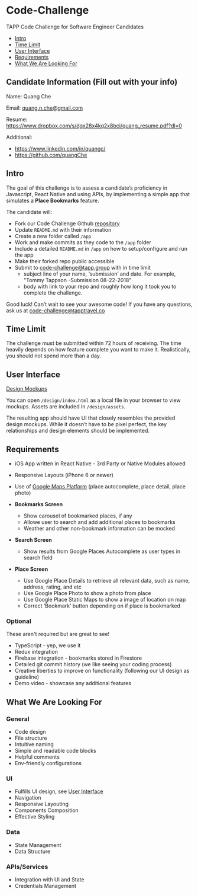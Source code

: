 # Code-Challenge

TAPP Code Challenge for Software Engineer Candidates

- [Intro](#intro)
- [Time Limit](#time-limit)
- [User Interface](#user-interface)
- [Requirements](#requirements)
- [What We Are Looking For](#what-we-are-looking-for)

## Candidate Information (Fill out with your info)

Name: Quang Che

Email: quang.n.che@gmail.com  

Resume: https://www.dropbox.com/s/dgx28x4kq2x8bci/quang_resume.pdf?dl=0

Additional: 
  - https://www.linkedin.com/in/quangc/
  - https://github.com/quangChe

## Intro

The goal of this challenge is to assess a candidate’s proficiency in Javascript, React Native and using APIs, by implementing a simple app that simulates a **Place Bookmarks** feature.

The candidate will:

- Fork our Code Challenge Github [repository](https://github.com/TAPP-Travel/Code-Challenge/tree/v1.1)
- Update `README.md` with their information
- Create a new folder called `/app`
- Work and make commits as they code to the `/app` folder
- Include a detailed `README.md` in `/app` on how to setup/configure and run the app
- Make their forked repo public accessible
- Submit to code-challenge@tapp.group with in time limit
  - subject line of your name, ‘submission’ and date. For example, "Tommy Tappson -Submission 08-22-2018"
  - body with link to your repo and roughly how long it took you to complete the challenge.

Good luck! Can’t wait to see your awesome code! If you have any questions, ask us at code-challenge@tapptravel.co

## Time Limit

The challenge must be submitted within 72 hours of receiving. The time heavily depends on how feature complete you want to make it. Realistically, you should not spend more than a day.

## User Interface

[Design Mockups](https://github.com/TAPP-Travel/Code-Challenge/tree/master/design)

You can open `/design/index.html` as a local file in your browser to view mockups. Assets are included in `/design/assets`.

The resulting app should have UI that closely resembles the provided design mockups. While it doesn’t have to be pixel perfect, the key relationships and design elements should be implemented.

## Requirements

- iOS App written in React Native - 3rd Party or Native Modules allowed
- Responsive Layouts (iPhone 6 or newer)
- Use of [Google Maps Platform](https://developers.google.com/maps/documentation/) (place autocomplete, place detail, place photo)

- **Bookmarks Screen**
  - Show carousel of bookmarked places, if any
  - Allowe user to search and add additional places to bookmarks
  - Weather and other non-bookmark information can be mocked
- **Search Screen**
  - Show results from Google Places Autocomplete as user types in search field
- **Place Screen**
  - Use Google Place Details to retrieve all relevant data, such as name, address, rating, and etc
  - Use Google Place Photo to show a photo from place
  - Use Google Place Static Maps to show a image of location on map
  - Correct ‘Bookmark’ button depending on if place is bookmarked

### Optional

These aren't required but are great to see!

- TypeScript - yep, we use it
- Redux integration
- Firebase integration - bookmarks stored in Firestore
- Detailed git commit history (we like seeing your coding process)
- Creative liberties to improve on functionality (following our UI design as guideline)
- Demo video - showcase any additional features

## What We Are Looking For

### General

- Code design
- File structure
- Intuitive naming
- Simple and readable code blocks
- Helpful comments
- Env-friendly configurations

### UI

- Fulfills UI design, see [User Interface](#user-interface)
- Navigation
- Responsive Layouting
- Components Composition
- Effective Styling

### Data

- State Management
- Data Structure

### APIs/Services

- Integration with UI and State
- Credentials Management
